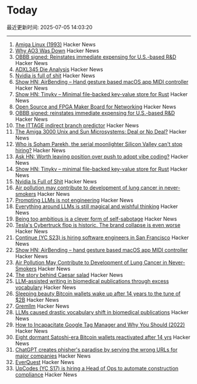 # Today

最近更新时间: 2025-07-05 14:03:20

--- 
1. [Amiga Linux (1993)](https://groups.google.com/g/comp.sys.amiga.emulations/c/xUgrpylQOXk) Hacker News
2. [Why AO3 Was Down](https://www.reddit.com/r/AO3/s/67nQid89MW) Hacker News
3. [OBBB signed: Reinstates immediate expensing for U.S.-based R&D](https://www.kbkg.com/feature/house-passes-tax-bill-sending-to-president-for-signature) Hacker News
4. [ADXL345 Die Analysis](https://www.tinytransistors.net/2024/08/25/adxl345/) Hacker News
5. [Nvidia is full of shit](https://blog.sebin-nyshkim.net/posts/nvidia-is-full-of-shit/) Hacker News
6. [Show HN: AirBending – Hand gesture based macOS app MIDI controller](https://www.nanassound.com/products/software/airbending) Hacker News
7. [Show HN: Tinykv – Minimal file-backed key-value store for Rust](https://crates.io/crates/tinykv) Hacker News
8. [Open Source and FPGA Maker Board for Networking](https://privateisland.tech/betsy) Hacker News
9. [OBBB signed: reinstates immediate expensing for U.S.-based R&D](https://www.kbkg.com/feature/house-passes-tax-bill-sending-to-president-for-signature) Hacker News
10. [The ITTAGE indirect branch predictor](https://blog.nelhage.com/post/ittage-branch-predictor/) Hacker News
11. [The Amiga 3000 Unix and Sun Microsystems: Deal or No Deal?](https://www.datagubbe.se/amix/) Hacker News
12. [Who is Soham Parekh, the serial moonlighter Silicon Valley can't stop hiring?](https://techcrunch.com/2025/07/03/who-is-soham-parekh-the-serial-moonlighter-silicon-valley-startups-cant-stop-hiring/) Hacker News
13. [Ask HN: Worth leaving position over push to adopt vibe coding?](https://news.ycombinator.com/item?id=44468375) Hacker News
14. [Show HN: Tinykv – minimal file-backed key-value store for Rust](https://crates.io/crates/tinykv) Hacker News
15. [Nvidia Is Full of Shit](https://blog.sebin-nyshkim.net/posts/nvidia-is-full-of-shit/) Hacker News
16. [Air pollution may contribute to development of lung cancer in never-smokers](https://today.ucsd.edu/story/air-pollution-may-contribute-to-development-of-lung-cancer-in-never-smokers-new-study-finds) Hacker News
17. [Prompting LLMs is not engineering](https://dmitriid.com/prompting-llms-is-not-engineering) Hacker News
18. [Everything around LLMs is still magical and wishful thinking](https://dmitriid.com/everything-around-llms-is-still-magical-and-wishful-thinking) Hacker News
19. [Being too ambitious is a clever form of self-sabotage](https://maalvika.substack.com/p/being-too-ambitious-is-a-clever-form) Hacker News
20. [Tesla's Cybertruck flop is historic. The brand collapse is even worse](https://www.dailykos.com/stories/2025/7/3/2331384/-Tesla-s-Cybertruck-flop-is-historic-The-brand-collapse-is-even-worse) Hacker News
21. [Continue (YC S23) is hiring software engineers in San Francisco](https://www.ycombinator.com/companies/continue/jobs) Hacker News
22. [Show HN: AirBending – hand gesture based macOS app MIDI controller](https://www.nanassound.com/products/software/airbending) Hacker News
23. [Air Pollution May Contribute to Development of Lung Cancer in Never-Smokers](https://today.ucsd.edu/story/air-pollution-may-contribute-to-development-of-lung-cancer-in-never-smokers-new-study-finds) Hacker News
24. [The story behind Caesar salad](https://www.nationalgeographic.com/travel/article/story-behind-caesar-salad) Hacker News
25. [LLM-assisted writing in biomedical publications through excess vocabulary](https://www.science.org/doi/10.1126/sciadv.adt3813) Hacker News
26. [Sleeping beauty Bitcoin wallets wake up after 14 years to the tune of $2B](https://www.marketwatch.com/story/sleeping-beauty-bitcoin-wallets-wake-up-after-14-years-to-the-tune-of-2-billion-79f1f11f) Hacker News
27. [Gremllm](https://github.com/awwaiid/gremllm) Hacker News
28. [LLMs caused drastic vocabulary shift in biomedical publications](https://www.science.org/doi/10.1126/sciadv.adt3813) Hacker News
29. [How to Incapacitate Google Tag Manager and Why You Should (2022)](https://backlit.neocities.org/incapacitate-google-tag-manager) Hacker News
30. [Eight dormant Satoshi-era Bitcoin wallets reactivated after 14 yrs](https://twitter.com/WatcherGuru/status/1941167512491864554) Hacker News
31. [ChatGPT creates phisher's paradise by serving the wrong URLs for major companies](https://www.theregister.com/2025/07/03/ai_phishing_websites/) Hacker News
32. [EverQuest](https://www.filfre.net/2025/07/everquest/) Hacker News
33. [UpCodes (YC S17) is hiring a Head of Ops to automate construction compliance](https://up.codes/careers?utm_source=HN) Hacker News
